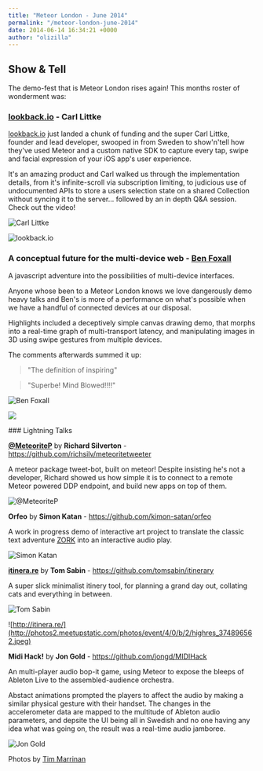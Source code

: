 ```yaml
---
title: "Meteor London - June 2014"
permalink: "/meteor-london-june-2014"
date: 2014-06-14 16:34:21 +0000
author: "olizilla"
---
```

## Show & Tell

The demo-fest that is Meteor London rises again! This months roster of wonderment was:

### [lookback.io](https://lookback.io/) - Carl Littke

[lookback.io](https://lookback.io) just landed a chunk of funding and the super Carl Littke, founder and lead developer, swooped in from Sweden to show'n'tell how they've used Meteor and a custom native SDK to capture every tap, swipe and facial expression of your iOS app's user experience.

It's an amazing product and Carl walked us through the implementation details, from it's infinite-scroll via subscription limiting, to judicious use of undocumented APIs to store a users selection state on a shared Collection without syncing it to the server... followed by an in depth Q&A session. Check out the video!

![Carl Littke](http://photos2.meetupstatic.com/photos/event/4/d/7/8/highres_374659832.jpeg)

![lookback.io](http://photos4.meetupstatic.com/photos/event/4/0/9/e/highres_374896542.jpeg)

### A conceptual future for the multi-device web - [Ben Foxall](https://twitter.com/benjaminbenben)

A javascript adventure into the possibilities of multi-device interfaces.

Anyone whose been to a Meteor London knows we love dangerously demo heavy talks and Ben's is more of a performance on what's possible when we have a handful of connected devices at our disposal.

Highlights included a deceptively simple canvas drawing demo, that morphs into a real-time graph of multi-transport latency, and manipulating images in 3D using swipe gestures from multiple devices.

The comments afterwards summed it up:

> "The definition of inspiring"

> "Superbe! Mind Blowed!!!!"

![Ben Foxall](http://photos1.meetupstatic.com/photos/event/4/e/0/4/highres_374659972.jpeg)

![](http://photos1.meetupstatic.com/photos/event/4/e/c/2/highres_374660162.jpeg)


### Lightning Talks

**[@MeteoriteP](https://twitter.com/MeteoriteP)** by **Richard Silverton** - https://github.com/richsilv/meteoritetweeter

A meteor package tweet-bot, built on meteor! Despite insisting he's not a developer, Richard showed us how simple it is to connect to a remote Meteor powered DDP endpoint, and build new apps on top of them.

![@MeteoriteP](http://photos3.meetupstatic.com/photos/event/4/0/8/a/highres_374896522.jpeg)

**Orfeo** by **Simon Katan** - https://github.com/kimon-satan/orfeo

A work in progress demo of interactive art project to translate the classic text adventure [ZORK](http://en.wikipedia.org/wiki/Zork) into an interactive audio play.

![Simon Katan](http://photos3.meetupstatic.com/photos/event/4/f/1/2/highres_374660242.jpeg)

**[itinera.re](http://itinera.re/)** by **Tom Sabin** - ­https://github.com/tomsabin/itinerary

A super slick minimalist itinery tool, for planning a grand day out, collating cats and everything in between.

![Tom Sabin](http://photos4.meetupstatic.com/photos/event/4/f/3/0/highres_374660272.jpeg)

![http://itinera.re/](http://photos2.meetupstatic.com/photos/event/4/0/b/2/highres_374896562.jpeg)

**Midi Hack!** by **Jon Gold** - https://github.com/jongd/MIDIHack

An multi-player audio bop-it game, using Meteor to expose the bleeps of Ableton Live to the assembled-audience orchestra.

Abstact animations prompted the players to affect the audio by making a similar physical gesture with their handset. The changes in the  accelerometer data are mapped to the multitude of Ableton audio parameters, and depsite the UI being all in Swedish and no one having any idea what was going on, the result was a real-time audio jamboree.

![Jon Gold](http://photos2.meetupstatic.com/photos/event/4/f/3/a/highres_374660282.jpeg)


Photos by [Tim Marrinan](http://timothymarrinan.com)
